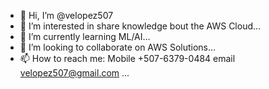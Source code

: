 - 👋 Hi, I’m @velopez507
- 👀 I’m interested in share knowledge bout the AWS Cloud...
- 🌱 I’m currently learning ML/AI...
- 💞️ I’m looking to collaborate on AWS Solutions...
- 📫 How to reach me: Mobile +507-6379-0484 email velopez507@gmail.com ...

<!---
velopez507/velopez507 is a ✨ special ✨ repository because its `README.md` (this file) appears on your GitHub profile.
You can click the Preview link to take a look at your changes.
--->

